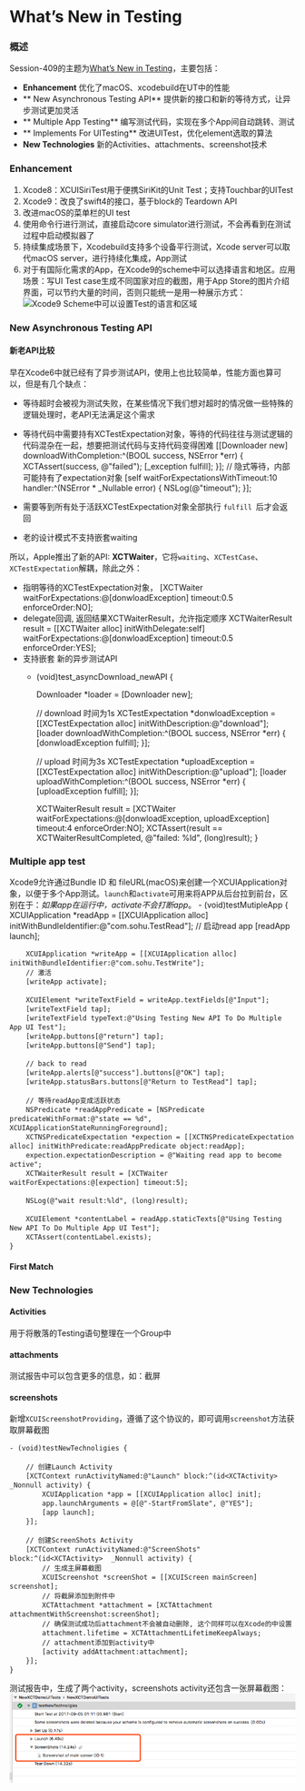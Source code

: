 # What’s New in Testing

### 概述
Session-409的主题为[What’s New in Testing][1]，主要包括：
- **Enhancement**
	优化了macOS、xcodebuild在UT中的性能
- ** New Asynchronous Testing API**
	提供新的接口和新的等待方式，让异步测试更加灵活
- ** Multiple App Testing**
	编写测试代码，实现在多个App间自动跳转、测试
- ** Implements For UITesting**
	改进UITest，优化element选取的算法
- **New Technologies**
	新的Activities、attachments、screenshot技术


### Enhancement
1. Xcode8：XCUISiriTest用于便携SiriKit的Unit Test；支持Touchbar的UITest
2. Xcode9：改良了swift4的接口，基于block的 Teardown API
3. 改进macOS的菜单栏的UI test
4. 使用命令行进行测试，直接启动core simulator进行测试，不会再看到在测试过程中启动模拟器了
5. 持续集成场景下，Xcodebuild支持多个设备平行测试，Xcode server可以取代macOS server，进行持续化集成，App测试
6. 对于有国际化需求的App，在Xcode9的scheme中可以选择语言和地区。应用场景：写UI Test case生成不同国家对应的截图，用于App Store的图片介绍界面，可以节约大量的时间，否则只能统一是用一种展示方式：
	![Xcode9 Scheme中可以设置Test的语言和区域][image-1] 

### New Asynchronous Testing API
#### 新老API比较
早在Xcode6中就已经有了异步测试API，使用上也比较简单，性能方面也算可以，但是有几个缺点：
- 等待超时会被视为测试失败，在某些情况下我们想对超时的情况做一些特殊的逻辑处理时，老API无法满足这个需求

- 等待代码中需要持有XCTestExpectation对象，等待的代码往往与测试逻辑的代码混杂在一起，想要把测试代码与支持代码变得困难
		[[Downloader new] downloadWithCompletion:^(BOOL success, NSError *err) {
			   XCTAssert(success, @"failed");
			    [_exception fulfill];
		}];
			 // 隐式等待，内部可能持有了expectation对象
		[self waitForExpectationsWithTimeout:10 handler:^(NSError * _Nullable error) {
			 NSLog(@"timeout");
		}];

- 需要等到所有处于活跃XCTestExpectation对象全部执行 `fulfill `后才会返回
- 老的设计模式不支持嵌套waiting

所以，Apple推出了新的API: **XCTWaiter**，它将`waiting`、`XCTestCase`、`XCTestExpectation`解耦，除此之外：
- 指明等待的XCTestExpectation对象，
		[XCTWaiter waitForExpectations:@[donwloadException] timeout:0.5 enforceOrder:NO];
- delegate回调, 返回结果XCTWaiterResult，允许指定顺序
		XCTWaiterResult result = [[XCTWaiter alloc] initWithDelegate:self] waitForExpectations:@[donwloadException] timeout:0.5 enforceOrder:YES];
- 支持嵌套
新的异步测试API
	- (void)test_asyncDownload_newAPI {
	    
	    Downloader *loader = [Downloader new];
	    
	    // download 时间为1s
	    XCTestExpectation *donwloadException = [[XCTestExpectation alloc] initWithDescription:@"download"];
	    [loader downloadWithCompletion:^(BOOL success, NSError *err) {
	        [donwloadException fulfill];
	    }];
	    
	    // upload 时间为3s
	    XCTestExpectation *uploadException = [[XCTestExpectation alloc] initWithDescription:@"upload"];
	    [loader uploadWithCompletion:^(BOOL success, NSError *err) {
	        [uploadException fulfill];
	    }];
	    
	    XCTWaiterResult result = [XCTWaiter waitForExpectations:@[donwloadException, uploadException] timeout:4 enforceOrder:NO];
	XCTAssert(result == XCTWaiterResultCompleted, @"failed: %ld", (long)result);
	}


### Multiple app test
Xcode9允许通过Bundle ID 和 fileURL(macOS)来创建一个XCUIApplication对象，以便于多个App测试。`launch`和`activate`可用来将APP从后台拉到前台，区别在于：*如果app在运行中，activate不会打断app*。
	- (void)testMutipleApp { 
	   XCUIApplication *readApp = [[XCUIApplication alloc] initWithBundleIdentifier:@"com.sohu.TestRead"];
	    // 启动read app
	    [readApp launch];
	    
	    XCUIApplication *writeApp = [[XCUIApplication alloc] initWithBundleIdentifier:@"com.sohu.TestWrite"];
	    // 激活
	    [writeApp activate];
	    
	    XCUIElement *writeTextField = writeApp.textFields[@"Input"];
	    [writeTextField tap];
	    [writeTextField typeText:@"Using Testing New API To Do Multiple App UI Test"];
	    [writeApp.buttons[@"return"] tap];
	    [writeApp.buttons[@"Send"] tap];
	    
	    // back to read
	    [writeApp.alerts[@"success"].buttons[@"OK"] tap];
	    [writeApp.statusBars.buttons[@"Return to TestRead"] tap];
	    
	    // 等待readApp变成活跃状态
	    NSPredicate *readAppPredicate = [NSPredicate predicateWithFormat:@"state == %d", XCUIApplicationStateRunningForeground];
	    XCTNSPredicateExpectation *expection = [[XCTNSPredicateExpectation alloc] initWithPredicate:readAppPredicate object:readApp];
	    expection.expectationDescription = @"Waiting read app to become active";
	    XCTWaiterResult result = [XCTWaiter waitForExpectations:@[expection] timeout:5];
	    
	    NSLog(@"wait result:%ld", (long)result);
	    
	    XCUIElement *contentLabel = readApp.staticTexts[@"Using Testing New API To Do Multiple App UI Test"];
	    XCTAssert(contentLabel.exists);
	}

#### First Match


### New Technologies
#### Activities
用于将散落的Testing语句整理在一个Group中
#### attachments
测试报告中可以包含更多的信息，如：截屏
#### screenshots
新增`XCUIScreenshotProviding`，遵循了这个协议的，即可调用`screenshot`方法获取屏幕截图

	- (void)testNewTechnoligies {
	
	    // 创建Launch Activity
	    [XCTContext runActivityNamed:@"Launch" block:^(id<XCTActivity>  _Nonnull activity) {
	        XCUIApplication *app = [[XCUIApplication alloc] init];
	        app.launchArguments = @[@"-StartFromSlate", @"YES"];
	        [app launch];
	    }];
	
	    // 创建ScreenShots Activity
	    [XCTContext runActivityNamed:@"ScreenShots" block:^(id<XCTActivity>  _Nonnull activity) {
	        // 生成主屏幕截图
	        XCUIScreenshot *screenShot = [[XCUIScreen mainScreen] screenshot];
	        // 将截屏添加到附件中
	        XCTAttachment *attachment = [XCTAttachment attachmentWithScreenshot:screenShot];
	        // 确保测试成功后attachment不会被自动删除, 这个同样可以在Xcode的中设置
	        attachment.lifetime = XCTAttachmentLifetimeKeepAlways;
	        // attachment添加到activity中
	        [activity addAttachment:attachment];
	    }];
	}

测试报告中，生成了两个activity，screenshots activity还包含一张屏幕截图：
![测试报告][image-2]

[1]:	https://developer.apple.com/videos/play/wwdc2017/409/

[image-1]:	http://git.oschina.net/nu1984/TestNewAPI/blob/master/DraggedImage.png
[image-2]:	DraggedImage-1.png